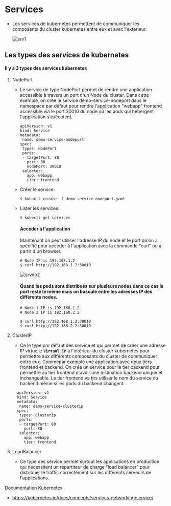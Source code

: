 # Services
- Les services de kubernetes permettent de communiquer les composants du cluster kubernetes entre eux et avec l'exterieur.

  ![srv1](../../images/srv1.PNG)
  
    
## Les types des services de kubernetes
 
#### Il y a 3 types des services kubernetes
 
 
1. NodePort
    - Le service de type NodePort permet de rendre une application accessible à travers un port d'un Node du cluster.
    Dans cette exemple, on crée le service demo-service-nodeport dans le namespace par défaut pour rendre l'application "webapp" frontend accessible via le port 30010 du node où les pods qui hébergent l'application s'exécutent.
      ```
      apiVersion: v1
      kind: Service
      metadata:
       name: demo-service-nodeport
      spec:
       types: NodePort
       ports:
       - targetPort: 80
         port: 80
         nodePort: 30010
       selector:
         app: webapp
         tier: frontend
      ```
    - Créer le service:
      ```
      $ kubectl create -f demo-service-nodeport.yaml
      ```
    - Lister les services:
      ```
      $ kubectl get services
      ```
      
      #### Accéder à l'application
      Maintenant on peut utiliser l'adresse IP du node et le port qu'on a spécifié pour accéder à l'application avec la commande "curl" ou à partir d'un browser.
      ```
      # Node IP is 192.168.1.2
      $ curl http://192.168.1.2:30010
      ```
      
      ![srvnp2](../../images/srvnp2.PNG)

      
      #### Quand les pods sont distribués sur plusieurs nodes dans ce cas le port reste le même mais on bascule entre les adresses IP des différents nodes.
     
      ```
      # Node 1 IP is 192.168.1.2
      # Node 2 IP is 192.168.2.2

      $ curl http://192.168.1.2:30010
      $ curl http://192.168.2.2:30010
      ```
     
            
 2. ClusterIP
    - Ce le type par défaut des service et qui permet de créer une adresse IP virtuelle **`Virtual IP`** à l'intérieur du cluster kubernetes pour permettre aux différents composants du cluster de communiquer entre eux. Commepar exemple une application avec deux tiers frontend et backend. On crée un service pour le tier backend pour permettre au tier frontend d'avoir une distination backend unique et inchangeable. Le tier frontend va tjrs utiliser le nom du service du backend même si les pods du backend changent.
    ```
      apiVersion: v1
      kind: Service
      metadata:
       name: demo-service-clusterip
      spec:
       types: ClusterIp
       ports:
       - targetPort: 80
         port: 80
       selector:
         app: webapp
         tier: frontend
      ```
    
 3. LoadBalancer
    - Ce type des service permet surtout les applications en production qui nécessitent un répartiteur de charge "load balancer" pour distribuer le traffic correctement sur les différents serveurs de l'applications.
    
Documentation Kubernetes
- https://kubernetes.io/docs/concepts/services-networking/service/

